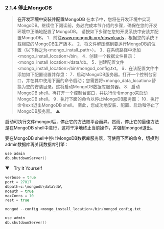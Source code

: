 ### 2.1.4 停止MongoDB

> **在开发环境中安装并配置MongoDB**
> 在本节中，您将在开发环境中实现MongoDB。继续往下阅读前，务必完成本节介绍的步骤，确保在您的开发环境中正确地配置了MongoDB。
> 请按如下步骤在您的开发系统中安装并配置MongoDB。
> 1．前往<a class="my_markdown" href="['www.mongodb.org/downloads']">www.mongodb.org/downloads</a>，根据您的系统下载相应的MongoDB生产版本。
> 2．将文件解压缩到要运行MongoDB的位置（以下称之为<mongo_install_path>）。
> 3．在系统路径中添加<mongo_install_location>/bin。
> 4．创建一个数据文件目录：<mongo_install_location>/data/db。
> 5．创建配置文件<mongo_install_location>/bin/mongod_config.txt。
> 6．在该配置文件中添加如下配置设置并存盘：
> 7．启动MongoDB服务器。打开一个控制台窗口，并在其中使用下面的命令启动；您需要将<mongo_data_location>替换为您的安装目录。这将启动MongoDB数据库服务器。
> 8．启动MongoDB shell。再打开一个控制台窗口，并执行命令mongo来启动MongoDB shell。
> 9．执行下面的命令以停止MongoDB服务器：
> 10．执行命令exit退出MongoDB shell。
> 至此，您成功地安装、配置、启动和停止了MongoDB服务器。
> ▲

启动可执行文件mongod后，停止它的方法随平台而异。然而，停止它的最佳方法是在MongoDB shell中进行，这将干净地终止当前操作，并强制mongod退出。

要在MongoDB shell中停止MongoDB数据库服务器，可使用下面的命令，切换到admin数据库再关闭数据库引擎：

```go
use admin
db.shutdownServer()
```

▼　Try It Yourself

```go
verbose = true
port = 27017
dbpath=c:\mongodb\data\db\
noauth = true
maxConns = 10
rest = true
```

```go
mongod --config <mongo_install_location>/bin/mongod_config.txt
```

```go
use admin
db.shutdownServer()
```


